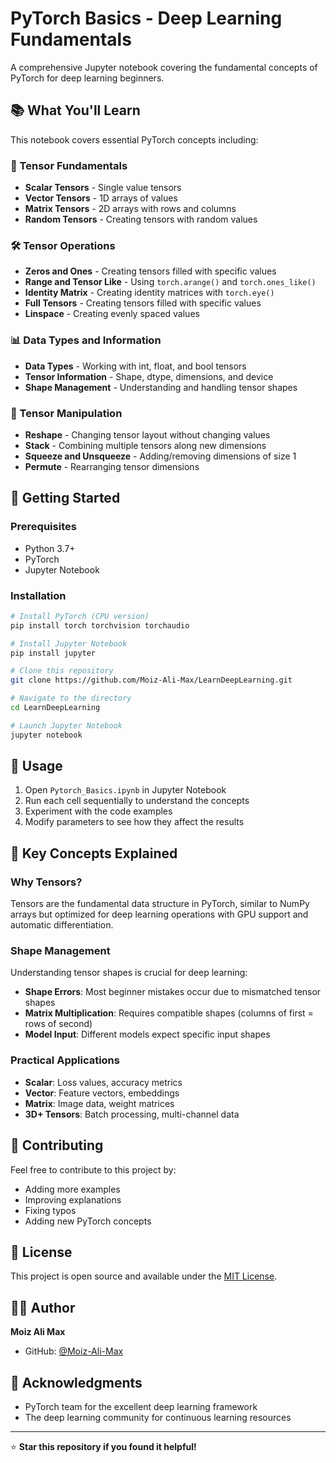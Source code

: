 # PyTorch Basics - Deep Learning Fundamentals

A comprehensive Jupyter notebook covering the fundamental concepts of PyTorch for deep learning beginners.

## 📚 What You'll Learn

This notebook covers essential PyTorch concepts including:

### 🔢 Tensor Fundamentals
- **Scalar Tensors** - Single value tensors
- **Vector Tensors** - 1D arrays of values
- **Matrix Tensors** - 2D arrays with rows and columns
- **Random Tensors** - Creating tensors with random values

### 🛠️ Tensor Operations
- **Zeros and Ones** - Creating tensors filled with specific values
- **Range and Tensor Like** - Using `torch.arange()` and `torch.ones_like()`
- **Identity Matrix** - Creating identity matrices with `torch.eye()`
- **Full Tensors** - Creating tensors filled with specific values
- **Linspace** - Creating evenly spaced values

### 📊 Data Types and Information
- **Data Types** - Working with int, float, and bool tensors
- **Tensor Information** - Shape, dtype, dimensions, and device
- **Shape Management** - Understanding and handling tensor shapes

### 🔄 Tensor Manipulation
- **Reshape** - Changing tensor layout without changing values
- **Stack** - Combining multiple tensors along new dimensions
- **Squeeze and Unsqueeze** - Adding/removing dimensions of size 1
- **Permute** - Rearranging tensor dimensions

## 🚀 Getting Started

### Prerequisites
- Python 3.7+
- PyTorch
- Jupyter Notebook

### Installation
```bash
# Install PyTorch (CPU version)
pip install torch torchvision torchaudio

# Install Jupyter Notebook
pip install jupyter

# Clone this repository
git clone https://github.com/Moiz-Ali-Max/LearnDeepLearning.git

# Navigate to the directory
cd LearnDeepLearning

# Launch Jupyter Notebook
jupyter notebook
```

## 📖 Usage

1. Open `Pytorch_Basics.ipynb` in Jupyter Notebook
2. Run each cell sequentially to understand the concepts
3. Experiment with the code examples
4. Modify parameters to see how they affect the results

## 🎯 Key Concepts Explained

### Why Tensors?
Tensors are the fundamental data structure in PyTorch, similar to NumPy arrays but optimized for deep learning operations with GPU support and automatic differentiation.

### Shape Management
Understanding tensor shapes is crucial for deep learning:
- **Shape Errors**: Most beginner mistakes occur due to mismatched tensor shapes
- **Matrix Multiplication**: Requires compatible shapes (columns of first = rows of second)
- **Model Input**: Different models expect specific input shapes

### Practical Applications
- **Scalar**: Loss values, accuracy metrics
- **Vector**: Feature vectors, embeddings
- **Matrix**: Image data, weight matrices
- **3D+ Tensors**: Batch processing, multi-channel data

## 🤝 Contributing

Feel free to contribute to this project by:
- Adding more examples
- Improving explanations
- Fixing typos
- Adding new PyTorch concepts

## 📝 License

This project is open source and available under the [MIT License](LICENSE).

## 👨‍💻 Author

**Moiz Ali Max**
- GitHub: [@Moiz-Ali-Max](https://github.com/Moiz-Ali-Max)

## 🙏 Acknowledgments

- PyTorch team for the excellent deep learning framework
- The deep learning community for continuous learning resources

---

⭐ **Star this repository if you found it helpful!** 
